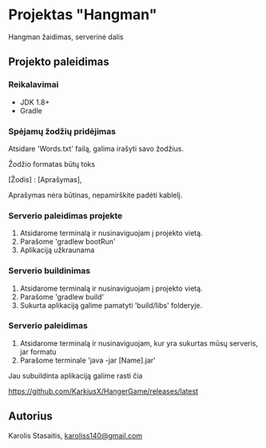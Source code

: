 # Projektas "Hangman"

Hangman žaidimas, serverinė dalis

## Projekto paleidimas

### Reikalavimai

* JDK 1.8+
* Gradle

### Spėjamų žodžių pridėjimas

Atsidare 'Words.txt' failą, galima irašyti savo žodžius.

Žodžio formatas būtų toks

[Žodis] : [Aprašymas],

Aprašymas nėra būtinas, nepamirškite padėti kablelį.

### Serverio paleidimas projekte

1. Atsidarome terminalą ir nusinaviguojam į projekto vietą.
2. Parašome 'gradlew bootRun'
3. Aplikaciją užkraunama

### Serverio buildinimas

1. Atsidarome terminalą ir nusinaviguojam į projekto vietą.
2. Parašome 'gradlew build'
3. Sukurta aplikaciją galime pamatyti 'build/libs' folderyje.

### Serverio paleidimas

1. Atsidarome terminalą ir nusinaviguojam, kur yra sukurtas mūsų serveris, jar formatu
2. Parašome terminale 'java -jar [Name].jar'


Jau subuildinta aplikaciją galime rasti čia

https://github.com/KarkiusX/HangerGame/releases/latest

## Autorius

Karolis Stasaitis, karoliss140@gmail.com

